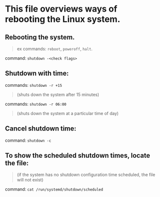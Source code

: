 # This file overviews ways of rebooting the Linux system. 

## Rebooting the system.
> ex commands: ```reboot```, ```poweroff```, ```halt```.

command: ```shutdown -<check flags>```

## Shutdown with time:
commands: ```shutdown -r +15```
> (shuts down the system after 15 minutes)
> 
commands: ```shutdown -r 06:00```
> (shuts down the system at a particular time of day)

## Cancel shutdown time: 
command: ```shutdown -c```

## To show the scheduled shutdown times, locate the file: 
> (if the system has no shutdown configuration time scheduled, the file will not exist)

command: ```cat /run/systemd/shutdown/scheduled```


